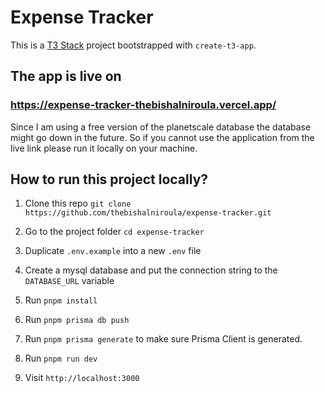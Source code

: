 # Expense Tracker

This is a [T3 Stack](https://create.t3.gg/) project bootstrapped with `create-t3-app`.

## The app is live on
### https://expense-tracker-thebishalniroula.vercel.app/
Since I am using a free version of the planetscale database the database might go down in the future. So if you cannot use the application from the live link please run it locally on your machine.

## How to run this project locally?

1. Clone this repo 
`git clone https://github.com/thebishalniroula/expense-tracker.git`

2. Go to the project folder 
`cd expense-tracker` 

3. Duplicate `.env.example` into a new `.env` file 

4. Create a mysql database and put the connection string to the `DATABASE_URL` variable

5. Run `pnpm install`

6. Run `pnpm prisma db push`

7. Run `pnpm prisma generate` to make sure Prisma Client is generated.

8. Run `pnpm run dev`

9. Visit `http://localhost:3000` 
